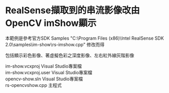 # RealSense擷取到的串流影像改由OpenCV imShow顯示

本範例是參考官方SDK Samples "C:\Program Files (x86)\Intel RealSense SDK 2.0\samples\im-show\rs-imshow.cpp" 修改而得

包括顯示彩色影像、著虛擬色彩之深度影像、左右紅外線灰階影像

im-show.vcxproj Visual Studio專案檔  
im-show.vcxproj.user Visual Studio專案檔  
opencv-show.sln Visual Studio專案檔  
rs-opencvshow.cpp 主程式  



